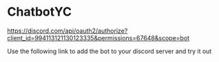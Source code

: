 # ChatbotYC

https://discord.com/api/oauth2/authorize?client_id=994113121130123335&permissions=67648&scope=bot

Use the following link to add the bot to your discord server and try it out
